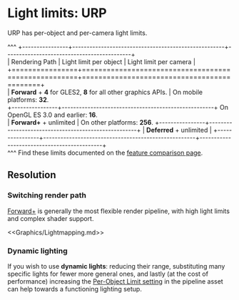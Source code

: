 # Light limits: URP
 
URP has per-object and per-camera light limits. 

^^^
+----------------+-----------------------------------------------------+--------------------------------------------+  
| Rendering Path | Light limit per object                              | Light limit per camera                     |  
+================+=====================================================+============================================+  
| **Forward**    + **4** for GLES2, **8** for all other graphics APIs. | On mobile platforms: **32**.<br/>
+----------------+-----------------------------------------------------+ On OpenGL ES 3.0 and earlier: **16**.<br/>
| **Forward+**   + unlimited                                           | On other platforms: **256**.
+----------------+-----------------------------------------------------+
| **Deferred**   + unlimited                                           |
+----------------+-----------------------------------------------------+--------------------------------------------+  
^^^ Find these limits documented on the [feature comparison page](https://docs.unity3d.com/Manual/render-pipelines-feature-comparison.html).

## Resolution
### Switching render path
[Forward+](https://docs.unity3d.com/Manual/urp/rendering/forward-plus-rendering-path.html) is generally the most flexible render pipeline, with high light limits and complex shader support.  

<<Graphics/Lightmapping.md>>

### Dynamic lighting 
If you wish to use **dynamic lights**: reducing their range, substituting many specific lights for fewer more general ones, and lastly (at the cost of performance) increasing the [Per-Object Limit setting](https://docs.unity3d.com/Manual/urp/universalrp-asset.html#lighting) in the pipeline asset can help towards a functioning lighting setup.
